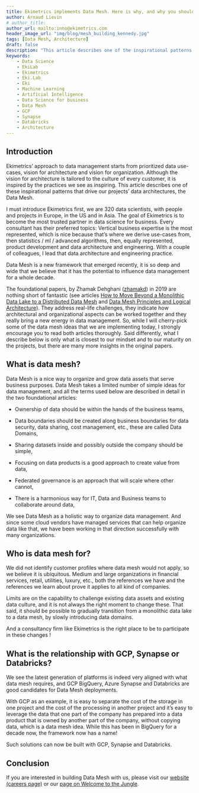 ```yaml
---
title: Ekimetrics implements Data Mesh. Here is why, and why you should join us
author: Arnaud Lievin
# author_title:
author_url: mailto:inno@ekimetrics.com
header_image_url: "img/blog/mesh_building_kennedy.jpg"
tags: [Data Mesh, Architecture]
draft: false
description: "This article describes one of the inspirational patterns that drive our projects’ data architectures, the Data Mesh."
keywords:
    - Data Science
    - EkiLab
    - Ekimetrics
    - Eki.Lab
    - Eki
    - Machine Learning
    - Artificial Intelligence
    - Data Science for business
    - Data Mesh
    - GCP
    - Synapse
    - Databricks
    - Architecture
---
```


<!--truncate-->


## Introduction

Ekimetrics’ approach to data management starts from prioritized data use-cases, vision for architecture and vision for organization. Although the vision for architecture is tailored to the culture of every customer, it is inspired by the practices we see as inspiring. This article describes one of these inspirational patterns that drive our projects’ data architectures, the Data Mesh.

 

I must introduce Ekimetrics first, we are 320 data scientists, with people and projects in Europe, in the US and in Asia. The goal of Ekimetrics is to become the most trusted partner in data science for business. Every consultant has their preferred topics: Vertical business expertise is the most represented, which is nice because that’s where we derive use-cases from, then statistics / ml / advanced algorithms, then, equally represented, product development and data architecture and engineering. With a couple of colleagues, I lead that data architecture and engineering practice.

 

Data Mesh is a new framework that emerged recently, it is so deep and wide that we believe that it has the potential to influence data management for a whole decade.

 

The foundational papers, by Zhamak Dehghani ([zhamakd](https://twitter.com/zhamakd)) in 2019 are nothing short of fantastic (see articles [How to Move Beyond a Monolithic Data Lake to a Distributed Data Mesh](https://martinfowler.com/articles/data-monolith-to-mesh.html)  and [Data Mesh Principles and Logical Architecture](https://martinfowler.com/articles/data-mesh-principles.html)). They address real-life challenges, they indicate how architectural and organizational aspects can be worked together and they really bring a new energy in data management. So, while I will cherry-pick some of the data mesh ideas that we are implementing today, I strongly encourage you to read both articles thoroughly. Said differently, what I describe below is only what is closest to our mindset and to our maturity on the projects, but there are many more insights in the original papers.

 

 

## What is data mesh?

Data Mesh is a nice way to organize and grow data assets that serve business purposes. Data Mesh takes a limited number of simple ideas for data management, and all the terms used below are described in detail in the two foundational articles:

- Ownership of data should be within the hands of the business teams,

- Data boundaries should be created along business boundaries for data security, data sharing, cost management, etc., these are called Data Domains,

- Sharing datasets inside and possibly outside the company should be simple,

- Focusing on data products is a good approach to create value from data,

- Federated governance is an approach that will scale where other cannot,

- There is a harmonious way for IT, Data and Business teams to collaborate around data,

 

We see Data Mesh as a holistic way to organize data management. And since some cloud vendors have managed services that can help organize data like that, we have been working in that direction successfully with many organizations.

<!-- ![](img/data_mesh/image-20220207-172923.png)
<div align="center"> Logical architecture of data mesh approach
 </div>
 <br/> -->

 

## Who is data mesh for?

We did not identify customer profiles where data mesh would not apply, so we believe it is ubiquitous. Medium and large organizations in financial services, retail, utilities, luxury, etc., both the references we have and the references we learn about prove it applies to all kind of companies.

 

Limits are on the capability to challenge existing data assets and existing data culture, and it is not always the right moment to change these. That said, it should be possible to gradually transition from a monolithic data lake to a data mesh, by slowly introducing data domains.

 

And a consultancy firm like Ekimetrics is the right place to be to participate in these changes !

 

 

## What is the relationship with GCP, Synapse or Databricks?

We see the latest generation of platforms is indeed very aligned with what data mesh requires, and GCP BigQuery, Azure Synapse and Databricks are good candidates for Data Mesh deployments.

 

With GCP as an example, it is easy to separate the cost of the storage in one project and the cost of the processing in another project and it’s easy to leverage the data that one part of the company has prepared into a data product that is owned by another part of the company, without copying data, which is a data mesh idea. While this has been in BigQuery for a decade now, the framework now has a name!

 

Such solutions can now be built with GCP, Synapse and Databricks.

 

## Conclusion

If you are interested in building Data Mesh with us, please visit our [website (careers page)](https://ekimetrics.com/careers/) or our [page on Welcome to the Jungle](https://www.welcometothejungle.com/fr/companies/ekimetrics).